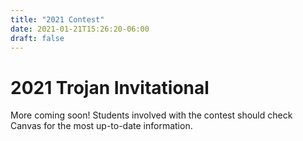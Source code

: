 ```yaml
---
title: "2021 Contest"
date: 2021-01-21T15:26:20-06:00
draft: false
---
```


# 2021 Trojan Invitational

More coming soon! Students involved with the contest should check Canvas for the most up-to-date information.